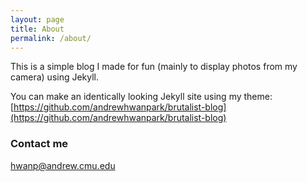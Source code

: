 ```yaml
---
layout: page
title: About
permalink: /about/
---
```


This is a simple blog I made for fun (mainly to display photos from my camera) using Jekyll.

You can make an identically looking Jekyll site using my theme: [https://github.com/andrewhwanpark/brutalist-blog](https://github.com/andrewhwanpark/brutalist-blog)

### Contact me

[hwanp@andrew.cmu.edu](mailto:hwanp@andrew.cmu.edu)
